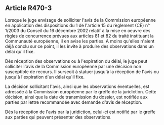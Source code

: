 Article R470-3
----
Lorsque le juge envisage de solliciter l'avis de la Commission européenne en
application des dispositions du 1 de l'article 15 du règlement (CE) n° 1/2003 du
Conseil du 16 décembre 2002 relatif à la mise en oeuvre des règles de
concurrence prévues aux articles 81 et 82 du traité instituant la Communauté
européenne, il en avise les parties. A moins qu'elles n'aient déjà conclu sur ce
point, il les invite à produire des observations dans un délai qu'il fixe.

Dès réception des observations ou à l'expiration du délai, le juge peut
solliciter l'avis de la Commission européenne par une décision non susceptible
de recours. Il surseoit à statuer jusqu'à la réception de l'avis ou jusqu'à
l'expiration d'un délai qu'il fixe.

La décision sollicitant l'avis, ainsi que les observations éventuelles, est
adressée à la Commission européenne par le greffe de la juridiction. Cette
décision, ainsi que la date de transmission du dossier, est notifiée aux parties
par lettre recommandée avec demande d'avis de réception.

Dès la réception de l'avis par la juridiction, celui-ci est notifié par le
greffe aux parties qui peuvent présenter des observations.
